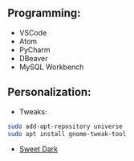 ## Programming: 

- VSCode
- Atom
- PyCharm
- DBeaver
- MySQL Workbench

## Personalization: 
- Tweaks: 
```bash 
sudo add-apt-repository universe
sudo apt install gnome-tweak-tool

```

- [Sweet Dark](https://www.gnome-look.org/p/1253385)
